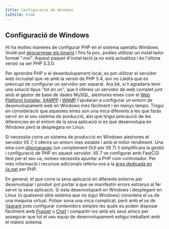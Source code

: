 ```yaml
---
title: Configuració de Windows
isChild: true
---
```


## Configuració de Windows

Hi ha moltes maneres de configurar PHP en el sistema operatiu Windows. Vostè pot [descarregar els binaris](php-downloads) i fins fa poc, podies utilitzar un instal·lador format ".msi". Aquest paquet d'instal·lació ja no està actualitza i és l'última versió va ser PHP 5.3.0.

Per aprendre PHP o el desenbulupament local, es pot ulilitzar el servidor web incrustat que ve amb la versió de PHP 5.4, així no caldrà que es preocupi de configurar un servidor per separat. Ara bé, si li agradaria tenir una solució tipus "tot en un", que li ofereix un servidor de web complet junt amb el gestor de base de dades MySQL, aleshores eines com el [Web Platform Installer][wpi], [XAMPP][xampp] i [WAMP][wamp] l'ajudaran a configurar un entorn de desenvolupament web en Windows més fàcilment i en menys temps. Tingui en consideració que aquestes eines son una mica diferents a les que faràs servir en el seu sistema de producció, aixi que tingui precaució de les diferencies en el entorn de la seva aplicació si es que desenvolupa en Windows però la desplegara en Linux.

Si necessita corre un sistema de producció en Windows aleshores el servidor IIS 7, li oferira un entorn mes estable i amb el millor rendiment. Una eina com [phpmanager][phpmanager] (un complement GUI per IIS 7) li simplificara la gestió i configuració de PHP en aquest servidor. IIS 7 ve configurat amb FastCGI llest per el seu us, nomes necessita apuntar a PHP com controlador. Per més informació i recursos adicionals referiu-vos a la [àrea dedicada en iis.net][php-iis] per PHP.

En general, el que corre la seva aplicació en diferents entorns per desenvolupar i produir pot portar a que se manifestin errors estranys al fer servir la seva aplicació. Si esta desenvolupant en Windows i desplegant en Linux (o qualsevol altre sistema que no sigui Windows) considera el us de una maquina virtual. Potser sona una mica complicat, però amb el us de [Vagrant][vagrant] pots configurar contenidors simples les quals es poden disposar fàcilment amb [Puppet][puppet] o [Chef][chef] i compartir-los amb els seus amics per assegurar que tot el seu equip de desenvolupament estigui treballant amb el mateix sistema.

[php-downloads]: http://windows.php.net
[phpmanager]: http://phpmanager.codeplex.com/
[wpi]: http://www.microsoft.com/web/downloads/platform.aspx
[xampp]: http://www.apachefriends.org/en/xampp.html
[wamp]: http://www.wampserver.com/
[php-iis]: http://php.iis.net/
[vagrant]: http://vagrantup.com/
[puppet]: http://www.puppetlabs.com/
[chef]: http://www.opscode.com/